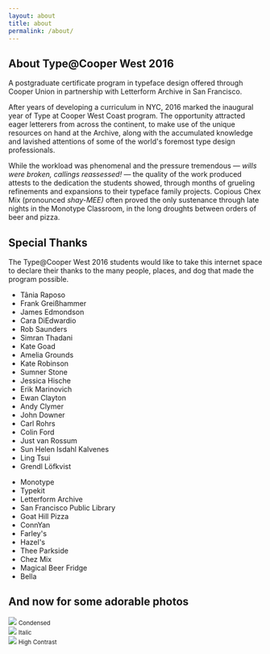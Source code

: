 ```yaml
---
layout: about
title: about
permalink: /about/
---
```




## About Type@Cooper West 2016
A postgraduate certificate program in typeface design offered through Cooper Union in partnership with Letterform Archive in San Francisco.

After years of developing a curriculum in NYC, 2016 marked the inaugural year of Type at Cooper West Coast program. The opportunity attracted eager letterers from across the continent, to make use of the unique resources on hand at the Archive, along with the accumulated knowledge and lavished attentions of some of the world's foremost type design professionals.

While the workload was phenomenal and the pressure tremendous &mdash; _wills were broken, callings reassessed!_ &mdash; the quality of the work produced attests to the dedication the students showed, through months of grueling refinements and expansions to their typeface family projects. Copious Chex Mix (pronounced _shay-MEE)_ often proved the only sustenance through late nights in the Monotype Classroom, in the long droughts between orders of beer and pizza.


## Special Thanks
The Type@Cooper West 2016 students would like to take this internet space to declare their thanks to the many people, places, and dog that made the program possible.
<div class="thanks">
  <ul class="thanks__list">
    <li class="thanks__item">Tânia Raposo</li>
    <li class="thanks__item">Frank Greißhammer</li>
    <li class="thanks__item">James Edmondson</li>
    <li class="thanks__item">Cara DiEdwardio</li>
    <li class="thanks__item">Rob Saunders</li>
    <li class="thanks__item">Simran Thadani</li>
    <li class="thanks__item">Kate Goad</li>
    <li class="thanks__item">Amelia Grounds</li>
    <li class="thanks__item">Kate Robinson</li>
    <li class="thanks__item">Sumner Stone</li>
    <li class="thanks__item">Jessica Hische</li>
    <li class="thanks__item">Erik Marinovich</li>
    <li class="thanks__item">Ewan Clayton</li>
    <li class="thanks__item">Andy Clymer</li>
    <li class="thanks__item">John Downer</li>
    <li class="thanks__item">Carl Rohrs</li>
    <li class="thanks__item">Colin Ford</li>
    <li class="thanks__item">Just van Rossum</li>
    <li class="thanks__item">Sun Helen Isdahl Kalvenes</li>
    <li class="thanks__item">Ling Tsui</li>
    <li class="thanks__item">Grendl Löfkvist</li>
  </ul>

  <ul class="thanks__list">
    <li class="thanks__item">Monotype</li>
    <li class="thanks__item">Typekit</li>
    <li class="thanks__item">Letterform Archive</li>
    <li class="thanks__item">San Francisco Public Library</li>
    <li class="thanks__item">Goat Hill Pizza</li>
    <li class="thanks__item">ConnYan</li>
    <li class="thanks__item">Farley's</li>
    <li class="thanks__item">Hazel's</li>
    <li class="thanks__item">Thee Parkside</li>
    <li class="thanks__item">Chez Mix</li>
    <li class="thanks__item">Magical Beer Fridge</li>
    <li class="thanks__item">Bella</li>
  </ul>
</div>

## And now for some adorable photos

<div class="about--images">
  <div class="about__image">
    <img src="/img/cooper-group-condensed.jpg" />
    <small class="caption">Condensed</small>
  </div>
  <div class="about__image">
    <img src="/img/cooper-group-italic.jpg" />
    <small class="caption">Italic</small>
  </div>
  <div class="about__image">
  <img src="/img/cooper-group-certificates.jpg" />
  <small class="caption">High Contrast</small>
  </div>
</div>
